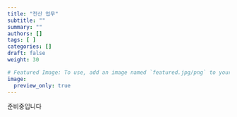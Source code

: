 ```yaml
---
title: "전산 업무"
subtitle: ""
summary: ""
authors: []
tags: [ ]
categories: []
draft: false
weight: 30

# Featured Image: To use, add an image named `featured.jpg/png` to your page's folder.
image:
  preview_only: true
---
```


준비중입니다
